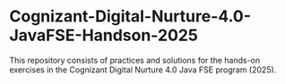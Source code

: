 # Cognizant-Digital-Nurture-4.0-JavaFSE-Handson-2025
This repository consists of practices and solutions for the hands-on exercises in the Cognizant Digital Nurture 4.0 Java FSE program (2025).
